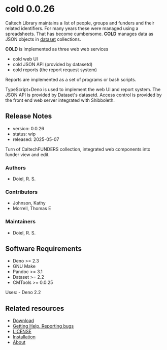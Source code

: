 

# cold 0.0.26

Caltech Library maintains a list of people, groups and funders and their related identifiers. For many years these were managed using a spreadsheets. That has become cumbersome. **COLD** manages data as JSON objects in [dataset](https://github.com/caltechlibrary/dataset) collections.

**COLD** is implemented as three web web services

- cold web UI
- cold JSON API (provided by datasetd)
- cold reports (the report request system)

Reports are implemented as a set of programs or bash scripts.

TypeScript+Deno is used to implement the web UI and report system.
The JSON API is provided by Dataset's datasetd.
Access control is provided by the front end web server integrated with Shibboleth.

## Release Notes

- version: 0.0.26
- status: wip
- released: 2025-05-07

Turn of CaltechFUNDERS collection, integrated web components into funder view and edit.


### Authors

- Doiel, R. S.


### Contributors

- Johnson, Kathy
- Morrell, Thomas E


### Maintainers

- Doiel, R. S.

## Software Requirements

- Deno &gt;&#x3D; 2.3
- GNU Make
- Pandoc &gt;&#x3D; 3.1
- Dataset &gt;&#x3D; 2.2
- CMTools &gt;&#x3D; 0.0.25

Uses: - Deno 2.2

## Related resources


- [Download](https://github.com/caltechlibrary/cold/release/latest)
- [Getting Help, Reporting bugs](https://github.com/caltechlibrary/cold/issues)
- [LICENSE](https://caltechlibrary.github.io/cold/LICENSE)
- [Installation](INSTALL.md)
- [About](about.md)

